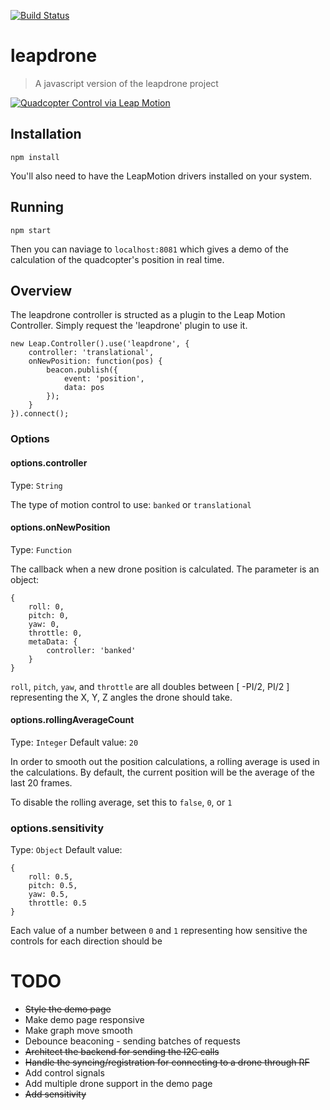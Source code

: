 [![Build Status](https://travis-ci.org/adierkens/leapdrone-js.svg?branch=master)](https://travis-ci.org/adierkens/leapdrone-js)
# leapdrone
> A javascript version of the leapdrone project

[![Quadcopter Control via Leap Motion](https://img.youtube.com/vi/v1BoLWgiFu8/0.jpg)](https://www.youtube.com/watch?v=v1BoLWgiFu8)

## Installation

``` npm install ```

You'll also need to have the LeapMotion drivers installed on your system.

## Running

``` npm start ```

Then you can naviage to ```localhost:8081``` which gives a demo of the calculation of the quadcopter's position in real time.

## Overview

The leapdrone controller is structed as a plugin to the Leap Motion Controller. 
Simply request the 'leapdrone' plugin to use it.

```
new Leap.Controller().use('leapdrone', { 
    controller: 'translational',
    onNewPosition: function(pos) {
        beacon.publish({
            event: 'position',
            data: pos
        });
    }
}).connect();
```

### Options

#### options.controller
Type: `String`

The type of motion control to use: `banked` or `translational`

#### options.onNewPosition
Type: `Function`

The callback when a new drone position is calculated. The parameter is an object: 
```
{
    roll: 0,
    pitch: 0,
    yaw: 0,
    throttle: 0,
    metaData: {
        controller: 'banked'
    }
}
```

`roll`, `pitch`, `yaw`, and `throttle` are all doubles between [ -PI/2, PI/2 ] representing the X, Y, Z angles the drone should take.

#### options.rollingAverageCount
Type: `Integer`
Default value: `20`

In order to smooth out the position calculations, a rolling average is used in the calculations. By default, the current position will be the average of the last 20 frames.  

To disable the rolling average, set this to `false`, `0`, or `1`
 
### options.sensitivity
Type: `Object`
Default value:
```
{
    roll: 0.5,
    pitch: 0.5,
    yaw: 0.5,
    throttle: 0.5
}
```

Each value of a number between `0` and `1` representing how sensitive the controls for each direction should be

# TODO
 - ~~Style the demo page~~ 
 - Make demo page responsive
 - Make graph move smooth
 - Debounce beaconing - sending batches of requests 
 - ~~Architect the backend for sending the I2C calls~~
 - ~~Handle the syncing/registration for connecting to a drone through RF~~
 - Add control signals
 - Add multiple drone support in the demo page
 - ~~Add sensitivity~~


